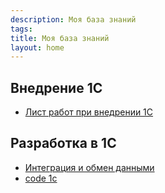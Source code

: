 ```yaml
---
description: Моя база знаний
tags: 
title: Моя база знаний
layout: home
---
```

## Внедрение 1С
- [Лист работ при внедрении 1С](notes/unf_implementation.md)

## Разработка в 1С
- [Интеграция и обмен данными](notes/integration.md)
- [code 1c](/posts/2024-03-19-daily-note.md)
